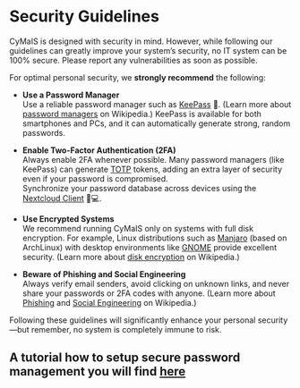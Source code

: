 # Security Guidelines

CyMaIS is designed with security in mind. However, while following our guidelines can greatly improve your system’s security, no IT system can be 100% secure. Please report any vulnerabilities as soon as possible.

For optimal personal security, we **strongly recommend** the following:

- **Use a Password Manager**  
  Use a reliable password manager such as [KeePass](https://keepass.info/) 🔐. (Learn more about [password managers](https://en.wikipedia.org/wiki/Password_manager) on Wikipedia.) KeePass is available for both smartphones and PCs, and it can automatically generate strong, random passwords.

- **Enable Two-Factor Authentication (2FA)**  
  Always enable 2FA whenever possible. Many password managers (like KeePass) can generate [TOTP](https://en.wikipedia.org/wiki/Time-based_One-Time_Password) tokens, adding an extra layer of security even if your password is compromised.  
  Synchronize your password database across devices using the [Nextcloud Client](https://nextcloud.com/) 📱💻.

- **Use Encrypted Systems**  
  We recommend running CyMaIS only on systems with full disk encryption. For example, Linux distributions such as [Manjaro](https://manjaro.org/) (based on ArchLinux) with desktop environments like [GNOME](https://en.wikipedia.org/wiki/GNOME) provide excellent security. (Learn more about [disk encryption](https://en.wikipedia.org/wiki/Disk_encryption) on Wikipedia.)

- **Beware of Phishing and Social Engineering**  
  Always verify email senders, avoid clicking on unknown links, and never share your passwords or 2FA codes with anyone. (Learn more about [Phishing](https://en.wikipedia.org/wiki/Phishing) and [Social Engineering](https://en.wikipedia.org/wiki/Social_engineering_(security)) on Wikipedia.)

Following these guidelines will significantly enhance your personal security—but remember, no system is completely immune to risk.

A tutorial how to setup secure password management you will find [here](https://blog.veen.world/blog/2025/04/04/%f0%9f%9b%a1%ef%b8%8f-keepassxc-cymais-cloud-the-ultimate-guide-to-cross-device-password-security/)
---